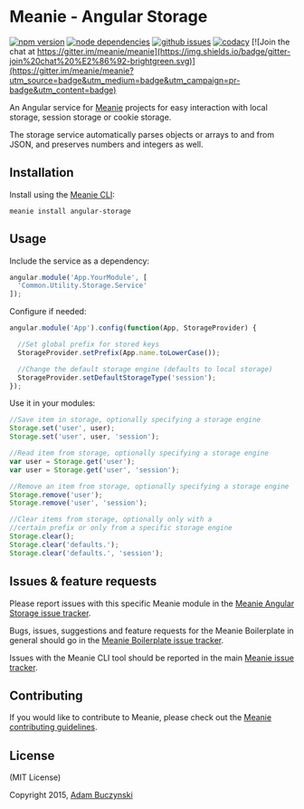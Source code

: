 # Meanie - Angular Storage

[![npm version](https://img.shields.io/npm/v/meanie-angular-storage.svg)](https://www.npmjs.com/package/meanie-angular-storage)
[![node dependencies](https://david-dm.org/meanie/angular-storage.svg)](https://david-dm.org/meanie/angular-storage)
[![github issues](https://img.shields.io/github/issues/meanie/angular-storage.svg)](https://github.com/meanie/angular-storage/issues)
[![codacy](https://img.shields.io/codacy/14397099f5a64075bf7b1a573088d3cf.svg)](https://www.codacy.com/app/meanie/angular-storage)
[![Join the chat at https://gitter.im/meanie/meanie](https://img.shields.io/badge/gitter-join%20chat%20%E2%86%92-brightgreen.svg)](https://gitter.im/meanie/meanie?utm_source=badge&utm_medium=badge&utm_campaign=pr-badge&utm_content=badge)

An Angular service for [Meanie](https://github.com/meanie/meanie) projects for easy interaction with local storage, session storage or cookie storage.

The storage service automatically parses objects or arrays to and from JSON, and preserves numbers and integers as well.

## Installation
Install using the [Meanie CLI](https://www.npmjs.com/package/meanie):
```shell
meanie install angular-storage
```

## Usage
Include the service as a dependency:
```js
angular.module('App.YourModule', [
  'Common.Utility.Storage.Service'
]);
```
Configure if needed:
```js
angular.module('App').config(function(App, StorageProvider) {

  //Set global prefix for stored keys
  StorageProvider.setPrefix(App.name.toLowerCase());

  //Change the default storage engine (defaults to local storage)
  StorageProvider.setDefaultStorageType('session');
});
```
Use it in your modules:
```js
//Save item in storage, optionally specifying a storage engine
Storage.set('user', user);
Storage.set('user', user, 'session');

//Read item from storage, optionally specifying a storage engine
var user = Storage.get('user');
var user = Storage.get('user', 'session');

//Remove an item from storage, optionally specifying a storage engine
Storage.remove('user');
Storage.remove('user', 'session');

//Clear items from storage, optionally only with a
//certain prefix or only from a specific storage engine
Storage.clear();
Storage.clear('defaults.');
Storage.clear('defaults.', 'session');
```

## Issues & feature requests
Please report issues with this specific Meanie module in the [Meanie Angular Storage issue tracker](https://github.com/meanie/angular-storage/issues).

Bugs, issues, suggestions and feature requests for the Meanie Boilerplate in general should go in the [Meanie Boilerplate issue tracker](https://github.com/meanie/boilerplate/issues).

Issues with the Meanie CLI tool should be reported in the main [Meanie issue tracker](https://github.com/meanie/meanie/issues).

## Contributing
If you would like to contribute to Meanie, please check out the [Meanie contributing guidelines](https://github.com/meanie/meanie/blob/master/CONTRIBUTING.md).

## License
(MIT License)

Copyright 2015, [Adam Buczynski](http://adambuczynski.com)
